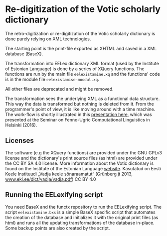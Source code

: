 # Re-digitization of the Votic scholarly dictionary

The retro-digitization or re-digitization of the Votic scholarly dictionary is done purely relying on XML technologies.

The starting point is the print-file exported as XHTML and saved in a XML database (BaseX).

The transformation into EELex dictionary XML format (used by the Institute of Estonian Language) is done by a series of XQuery functions. The functions are run by the main file ```eelexistamine.xq``` and the functions' code is in the module file ```eelexistamise-moodul.xq```.

All other files are deprecated and might be removed.

The transformation sees the underlying XML as a functional data structure. This way the data is transformed but nothing is deleted from it. From the programmer's point of view, it is like moving around with a time machine. The work-flow is shortly illustrated in this [presentation here](https://kitwiki.csc.fi/twiki/pub/FinCLARIN/KielipankkiEvent2016September/Kankainen_23092016.pdf), which was presented at the Seminar on Fenno-Ugric Computational Linguistics in Helsinki (2016).

## Licenses

The software (e.g the XQuery functions) are provided under the GNU GPLv3 license and the dictionary's print source files (as html) are provided under the CC BY SA 4.0 license. More information about the Votic dictionary is found on the Institute of the Estonian Language [website](www.eki.ee/dict/vadja/). Kasutatud on Eesti Keele Instituudi „Vadja keele sõnaraamatut“ (Grünberg jt 2013, www.eki.ee/dict/vadja/vadja.pdf) CC BY 4.0 

## Running the EELexifying script

You need BaseX and the functx repository to run the EELexifying script. The script ``eelexistamine.bxs`` is a simple BaseX specific script that automates the creation of the database and initializes it with the original print files (as html) and runs all the updating transformations of the database in-place. Some backup points are also created by the script.
